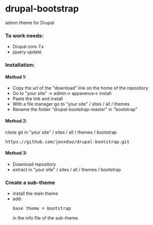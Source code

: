 drupal-bootstrap
================

admin theme for Drupal

<h3>To work needs:</h3>
<ul>
  <li>
    Drupal core 7.x
  </li>
  <li>
    jquery update
  </li>
</ul>

<h3>Installation:</h3>
<h4>Method 1:</h4>
<ul>
  <li>
    Copy the url of the "download" link on the home of the repository
  </li>
  <li>
    Go to "your site" -> admin-> apparence-> install
  </li>
  <li>
    Paste the link and install
  </li>
  <li>
    With a file manager go to "your site" / sites / all / themes
  </li>
  <li>
    Rename the folder "drupal-bootstrap-master" in "bootstrap"
  </li>
</ul>
<h4>Method 2:</h4>
clone git in "your site" / sites / all / themes / bootstrap
<pre>
https://github.com/jonxduo/drupal-bootstrap.git
</pre>
<h4>Method 3:</h4>
<ul>
  <li>
   Download repository
  </li>
  <li>
    extract in "your site" / sites / all / themes / bootstrap
  </li>
</ul>
<h3>Create a sub-theme</h3>
<ul>
  <li>
    install the main theme
  </li>
  <li>
    add:
<pre>base theme = bootstrap</pre>
    in the info file of the sub-theme
  </li>
<ul>
